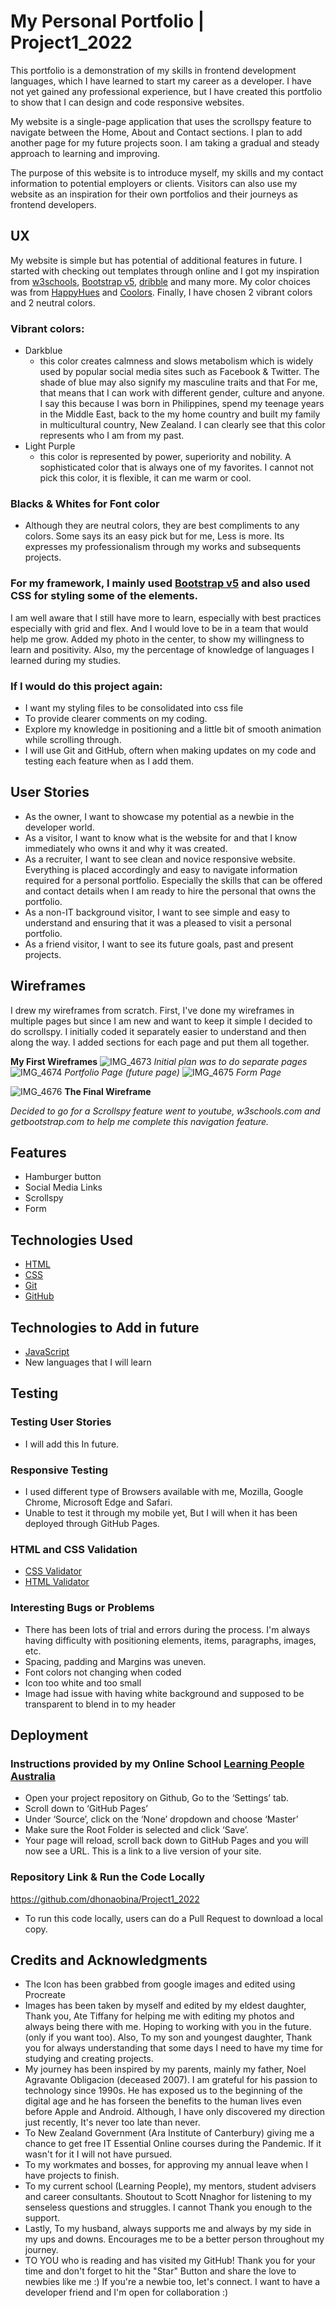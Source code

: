 # My Personal Portfolio | Project1_2022

This portfolio is a demonstration of my skills in frontend development languages, which I have learned to start my career as a developer. I have not yet gained any professional experience, but I have created this portfolio to show that I can design and code responsive websites.

My website is a single-page application that uses the scrollspy feature to navigate between the Home, About and Contact sections. I plan to add another page for my future projects soon. I am taking a gradual and steady approach to learning and improving.

The purpose of this website is to introduce myself, my skills and my contact information to potential employers or clients. Visitors can also use my website as an inspiration for their own portfolios and their journeys as frontend developers.

## UX

My website is simple but has potential of additional features in future. I started with checking out templates through online and I got my inspiration from  [w3schools](http://w3schools.com), [Bootstrap v5](http://getbootstrap.com), [dribble](http://dribble.com) and many more.
My color choices was from [HappyHues](http://HappyHues.com)	and [Coolors](http://coolors.com). 
Finally, I have chosen 2 vibrant colors and 2 neutral colors.

### Vibrant colors:
* Darkblue 
  - this color creates calmness and slows metabolism which is widely used by popular social media sites such as Facebook & Twitter. The shade of blue may also signify my masculine traits and that For me, that means that I can work with different gender, culture and anyone. I say this because I was born in Philippines, spend my teenage years in the Middle East, back to the my home country and built my family in multicultural country, New Zealand. I can clearly see that this color represents who I am from my past.
* Light Purple
  - this color is represented by power, superiority and nobility. A sophisticated color that is always one of my favorites. I cannot not pick this color, it is flexible, it can me warm or cool. 
### Blacks & Whites for Font color
  - Although they are neutral colors, they are best compliments to any colors. Some says its an easy pick but for me, Less is more. Its expresses my professionalism through my works and subsequents projects.

### For my framework, I mainly used [Bootstrap v5](https://www.getbootstrap.info/) and also used CSS for styling some of the elements. 
I am well aware that I still have more to learn, especially with best practices especially with grid and flex. And I would love to be in a team that would help me grow. Added my photo in the center, to show my willingness to learn and positivity. Also, my the percentage of knowledge of languages I learned during my studies.

### If I would do this project again:
- I want my styling files to be consolidated into css file 
- To provide clearer comments on my coding.
- Explore my knowledge in positioning and a little bit of smooth animation while scrolling through.
- I will use Git and GitHub, oftern when making updates on my code and testing each feature when as I add them.

## User Stories

* As the owner, I want to showcase my potential as a newbie in the developer world.
* As a visitor, I want to know what is the website for and that I know immediately who owns it and why it was created.
* As a recruiter, I want to see clean and novice responsive website. Everything is placed accordingly and easy to navigate information required for a personal portfolio. Especially the skills that can be offered and contact details when I am ready to hire the personal that owns the portfolio.
* As a non-IT background visitor, I want to see simple and easy to understand and ensuring that it was a pleased to visit a personal portfolio.
* As a friend visitor, I want to see its future goals, past and present projects.

## Wireframes

I drew my wireframes from scratch. First, I've done my wireframes in multiple pages but since I am new and want to keep it simple I decided to do scrollspy. I initially coded it separately easier to understand and then along the way. I added sections for each page and put them all together.

**My First Wireframes**
![IMG_4673](https://user-images.githubusercontent.com/113093370/211264968-1209924e-59c4-4623-8186-c6b7db03960d.jpeg)
*Initial plan was to do separate pages*
![IMG_4674](https://user-images.githubusercontent.com/113093370/211265013-69e30982-e1f1-4791-b74e-e976ff8e41be.jpeg)
*Portfolio Page (future page)*
![IMG_4675](https://user-images.githubusercontent.com/113093370/211265034-895c0202-5caf-4f05-88d1-e653ba86b3a1.jpg)
*Form Page*

![IMG_4676](https://user-images.githubusercontent.com/113093370/211265067-d96791a9-320d-462a-b2e6-7d6a1a6aa6ef.jpg)
**The Final Wireframe**

*Decided to go for a Scrollspy feature went to youtube, w3schools.com and getbootstrap.com to help me complete this navigation feature.*

## Features
- Hamburger button 
- Social Media Links
- Scrollspy
- Form

## Technologies Used
- [HTML](https://developer.mozilla.org/en-US/docs/Glossary/HTML5)
- [CSS](https://developer.mozilla.org/en-US/docs/Glossary/CSS)
- [Git](https://git-scm.com/)
- [GitHub](https://github.com/)

## Technologies to Add in future
- [JavaScript](https://www.javascript.com/)
- New languages that I will learn

## Testing 
### Testing User Stories
- I will add this In future.
### Responsive Testing
- I used different type of Browsers available with me, Mozilla, Google Chrome, Microsoft Edge and Safari.
- Unable to test it through my mobile yet, But I will when it has been deployed through GitHub Pages.

### HTML and CSS Validation
- [CSS Validator](https://jigsaw.w3.org/css-validator/validator)
- [HTML Validator](https://validator.w3.org/#validate_by_input)

### Interesting Bugs or Problems
- There has been lots of trial and errors during the process. I'm always having difficulty with positioning elements, items, paragraphs, images, etc.
- Spacing, padding and Margins was uneven.
- Font colors not changing when coded
- Icon too white and too small 
- Image had issue with having white background and supposed to be transparent to blend in to my header

## Deployment
### Instructions provided by my Online School [Learning People Australia](https://www.learningpeople.com/au/)
- Open your project repository on Github, Go to the ‘Settings’ tab.
- Scroll down to ‘GitHub Pages’
- Under ‘Source’, click on the ‘None’ dropdown and choose ‘Master’
- Make sure the Root Folder is selected and click ‘Save’.
- Your page will reload, scroll back down to GitHub Pages and you will now see a URL.
This is a link to a live version of your site.

### Repository Link & Run the Code Locally
https://github.com/dhonaobina/Project1_2022
- To run this code locally, users can do a Pull Request to download a local copy.

## Credits and Acknowledgments
- The Icon has been grabbed from google images and edited using Procreate
- Images has been taken by myself and edited by my eldest daughter, Thank you, Ate Tiffany for helping me with editing my photos and always being there with me. Hoping to working with you in the future. (only if you want too). Also, To my son and youngest daughter, Thank you for always understanding that some days I need to have my time for studying and creating projects.
- My journey has been inspired by my parents, mainly my father, Noel Agravante Obligacion (deceased 2007). I am grateful for his passion to technology since 1990s. He has exposed us to the beginning of the digital age and he has forseen the benefits to the human lives even before Apple and Android. Although, I have only discovered my direction just recently, It's never too late than never.
- To New Zealand Government (Ara Institute of Canterbury) giving me a chance to get free IT Essential Online courses during the Pandemic. If it wasn't for it I will not have pursued. 
- To my workmates and bosses, for approving my annual leave when I have projects to finish.
- To my current school (Learning People), my mentors, student advisers and career consultants. Shoutout to Scott Nnaghor for listening to my senseless questions and struggles. I cannot Thank you enough to the support.
- Lastly, To my husband, always supports me and always by my side in my ups and downs. Encourages me to be a better person throughout my journey. 
- TO YOU who is reading and has visited my GitHub! Thank you for your time and don't forget to hit the "Star" Button and share the love to newbies like me :) If you're a newbie too, let's connect. I want to have a developer friend and I'm open for collaboration :)


